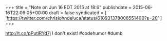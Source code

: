 +++
title = "Note on Jun 16 EDT 2015 at 18:6"
publishdate = 2015-06-16T22:06:05+00:00
draft = false
syndicated = [ 'https://twitter.com/chrisjohndeluca/status/610931378008551400?s=20' ]
+++

http://t.co/pPutIRYd7j I don't exist! #codehumor #dumb
